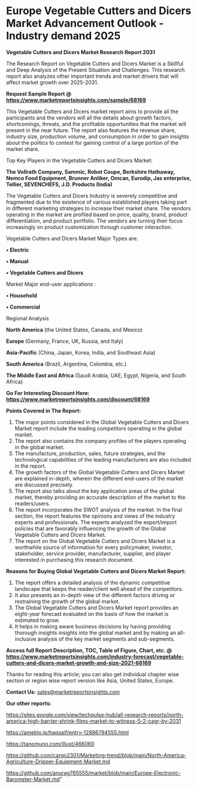 # Europe Vegetable Cutters and Dicers Market Advancement Outlook - Industry demand 2025

<strong>Vegetable Cutters and Dicers Market Research Report 2031</strong>

The Research Report on Vegetable Cutters and Dicers Market is a Skillful and Deep Analysis of the Present Situation and Challenges. This research report also analyzes other important trends and market drivers that will affect market growth over 2025-2031.

<strong>Request Sample Report @ <a href=https://www.marketreportsinsights.com/sample/68169>https://www.marketreportsinsights.com/sample/68169</a></strong>

This Vegetable Cutters and Dicers market report aims to provide all the participants and the vendors will all the details about growth factors, shortcomings, threats, and the profitable opportunities that the market will present in the near future. The report also features the revenue share, industry size, production volume, and consumption in order to gain insights about the politics to contest for gaining control of a large portion of the market share.

Top Key Players in the Vegetable Cutters and Dicers Market:

<strong>The Vollrath Company, Sammic, Robot Coupe, Berkshire Hathaway, Nemco Food Equipment, Brunner Anliker, Omcan, Eurodip, Jas enterprise, Tellier, SEVENCHEFS, J.D. Products (India)</strong>

The Vegetable Cutters and Dicers Industry is severely competitive and fragmented due to the existence of various established players taking part in different marketing strategies to increase their market share. The vendors operating in the market are profiled based on price, quality, brand, product differentiation, and product portfolio. The vendors are turning their focus increasingly on product customization through customer interaction.

Vegetable Cutters and Dicers Market Major Types are:

<strong>• Electric

• Manual

• Vegetable Cutters and Dicers</strong>

Market Major end-user applications :

<strong>• Household

• Commercial</strong>

Regional Analysis

</u><strong><b>North America</b></strong> (the United States, Canada, and Mexico)

<strong><b>Europe </b></strong>(Germany, France, UK, Russia, and Italy)

<strong><b>Asia-Pacific</b></strong> (China, Japan, Korea, India, and Southeast Asia)

<strong><b>South America</b></strong> (Brazil, Argentina, Colombia, etc.)

<strong><b>The Middle East and Africa</b></strong> (Saudi Arabia, UAE, Egypt, Nigeria, and South Africa)

<strong>Go For Interesting Discount Here: <a href=https://www.marketreportsinsights.com/discount/68169>https://www.marketreportsinsights.com/discount/68169</a></strong>

<strong>Points Covered in The Report:</strong>
<ol>
  <li>The major points considered in the Global Vegetable Cutters and Dicers Market report include the leading competitors operating in the global market.</li>
  <li>The report also contains the company profiles of the players operating in the global market.</li>
  <li>The manufacture, production, sales, future strategies, and the technological capabilities of the leading manufacturers are also included in the report.</li>
  <li>The growth factors of the Global Vegetable Cutters and Dicers Market are explained in-depth, wherein the different end-users of the market are discussed precisely.</li>
  <li>The report also talks about the key application areas of the global market, thereby providing an accurate description of the market to the readers/users.</li>
  <li>The report incorporates the SWOT analysis of the market. In the final section, the report features the opinions and views of the industry experts and professionals. The experts analyzed the export/import policies that are favorably influencing the growth of the Global Vegetable Cutters and Dicers Market.</li>
  <li>The report on the Global Vegetable Cutters and Dicers Market is a worthwhile source of information for every policymaker, investor, stakeholder, service provider, manufacturer, supplier, and player interested in purchasing this research document.</li>
</ol>
<strong>Reasons for Buying Global Vegetable Cutters and Dicers Market Report:</strong>

<ol>
  <li>The report offers a detailed analysis of the dynamic competitive landscape that keeps the reader/client well ahead of the competitors.</li>
  <li>It also presents an in-depth view of the different factors driving or restraining the growth of the global market.</li>
  <li>The Global Vegetable Cutters and Dicers Market report provides an eight-year forecast evaluated on the basis of how the market is estimated to grow.</li>
  <li>It helps in making aware business decisions by having providing thorough insights insights into the global market and by making an all-inclusive analysis of the key market segments and sub-segments.</li>
</ol>
<strong>Access full Report Description, TOC, Table of Figure, Chart, etc. @ <a href=https://www.marketreportsinsights.com/industry-forecast/vegetable-cutters-and-dicers-market-growth-and-size-2021-68169>https://www.marketreportsinsights.com/industry-forecast/vegetable-cutters-and-dicers-market-growth-and-size-2021-68169</a></strong>


Thanks for reading this article; you can also get individual chapter wise section or region wise report version like Asia, United States, Europe.

<strong>Contact Us:</strong>
sales@marketreportsinsights.com

<strong>Our other reports:</strong>

<a href=https://sites.google.com/view/techpulse-hub/all-research-reports/north-america-high-barrier-shrink-films-market-to-witness-5-2-cagr-by-2031>https://sites.google.com/view/techpulse-hub/all-research-reports/north-america-high-barrier-shrink-films-market-to-witness-5-2-cagr-by-2031</a>

<a href=https://ameblo.jp/haqsaif/entry-12886794555.html>https://ameblo.jp/haqsaif/entry-12886794555.html</a>

<a href=https://tanomuno.com/illust/466060>https://tanomuno.com/illust/466060</a>

<a href=https://github.com/cargo2301/Marketing-trend/blob/main/North-America-Agriculture-Dripper-Equipment-Market.md>https://github.com/cargo2301/Marketing-trend/blob/main/North-America-Agriculture-Dripper-Equipment-Market.md</a>

<a href=https://github.com/anurag765555/market/blob/main/Europe-Electronic-Barometer-Market.md>https://github.com/anurag765555/market/blob/main/Europe-Electronic-Barometer-Market.md</a>"
